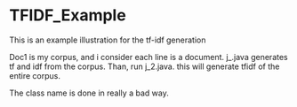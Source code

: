 # TFIDF_Example
This is an example illustration for the tf-idf generation


Doc1 is my corpus, and i consider each line is a document.
j_.java generates tf and idf from the corpus.
Than, run j_2.java. this will generate tfidf of the entire corpus.

The class name is done in really a bad way.
